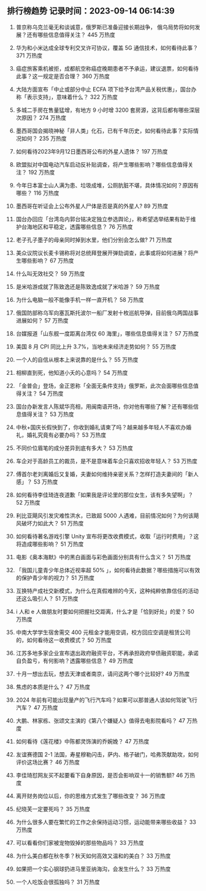 
## 排行榜趋势 记录时间：2023-09-14 06:14:39
  
  1. 普京称乌克兰毫无和谈诚意，俄罗斯已准备迎接长期战争， 俄乌局势将如何发展？还有哪些信息值得关注？ 445 万热度
    
  2. 华为和小米达成全球专利交叉许可协议，覆盖 5G 通信技术，如何看待此事？ 371 万热度
    
  3. 癌症旅客乘机被拒，成都航空称癌症晚期患者不予承运，建议退票，如何看待此事？这一规定是否合理？ 360 万热度
    
  4. 大陆方面宣布「中止或部分中止 ECFA 项下给予台湾产品关税优惠」，国台办称「表示支持」，意味着什么？ 322 万热度
    
  5. 多城二手房在售量猛增，有地方 9 小时增 3200 套房源，这背后都有哪些深层次原因？ 274 万热度
    
  6. 墨西哥国会揭晓神秘「非人类」化石，已有千年历史，如何看待此事？实际情况如何？ 235 万热度
    
  7. 如何看待2023年9月12日墨西哥公布的外星人遗体？ 197 万热度
    
  8. 欧盟拟对中国电动汽车启动反补贴调查，将产生哪些影响？哪些信息值得关注？ 192 万热度
    
  9. 今年日本富士山人满为患、垃圾成堆，公厕肮脏不堪，具体情况如何？原因有哪些？ 116 万热度
    
  10. 墨西哥在听证会上公布外星人尸体是否是真的外星人? 89 万热度
    
  11. 国台办回应「台湾岛内郭台铭决定独立参选舆论」，称希望选举结果有助于维护台海地区和平稳定，透露哪些信息？ 76 万热度
    
  12. 老子孔子墨子的母亲同时掉到水里，他们分别会怎么做? 71 万热度
    
  13. 美众议院议长麦卡锡称将对总统拜登展开弹劾调查，此事或将如何进展？将产生哪些影响？ 67 万热度
    
  14. 什么叫无效社交？ 59 万热度
    
  15. 是米哈游成就了陈致逸还是陈致逸成就了米哈游？ 59 万热度
    
  16. 为什么电脑一般不能像手机一样一直开机？ 58 万热度
    
  17. 俄国防部称乌军向塞瓦斯托波尔一船厂发射十枚巡航导弹，目前俄乌两国战事进展如何？ 57 万热度
    
  18. 台媒报道「山东舰一度距离台湾仅 60 海里」，哪些信息值得关注？ 57 万热度
    
  19. 美国 8 月 CPI 同比上升 3.7%，当地未来经济走势如何？ 55 万热度
    
  20. 一个人的自信从根本上来说靠的是什么？ 55 万热度
    
  21. 相柳直到死，他知道小夭的心意吗？ 54 万热度
    
  22. 「金普会」登场，金正恩称「全面无条件支持」俄罗斯，此次会面哪些信息值得关注？ 54 万热度
    
  23. 国台办新发言人陈斌华亮相，用闽南语开场，你对他有哪些了解？还有哪些信息值得关注？ 53 万热度
    
  24. 中秋+国庆长假快到了，你收到婚礼请柬了吗？越来越多年轻人不喜欢办婚礼，婚礼究竟有必要办吗？ 53 万热度
    
  25. 不同价位眉笔的成分差异到底有多大？ 53 万热度
    
  26. 车企对于高龄员工的裁员，是不是意味着车企只喜欢招收年轻人？ 53 万热度
    
  27. 傅首尔老刘离婚后又复婚，夫妻如何维持亲密关系？怎样打造夫妻间的「新人感」？ 53 万热度
    
  28. 如何看待李佳琦连夜道歉「如果我是评论里的那位女生，该有多失望啊」？ 52 万热度
    
  29. 利比亚飓风引发灾难性洪水，已致超 5000 人遇难，目前情况如何？为何该飓风破坏力如此大？ 51 万热度
    
  30. 如何看待著名游戏引擎 Unity 宣布将更改收费模式，收取「运行时费用」？这将造成哪些影响？ 51 万热度
    
  31. 电影《奥本海默》中的黑白画面与彩色画面分别具有什么含义？ 51 万热度
    
  32. 「我国儿童青少年总体近视率超 50% 」，如何看待此数据？哪些措施可以有效的保护青少年的视力？ 51 万热度
    
  33. 互换特产成社交新模式，为什么在真假难辨的今天，这种纯粹依靠信任的活动还这么吸引人？ 51 万热度
    
  34. i 人和 e 人做朋友时要如何把握社交距离，什么才是「恰到好处」的爱？ 50 万热度
    
  35. 中南大学学生宿舍需交 400 元租金才能用空调，校方回应空调是租赁公司的，如何看待这一收费模式？ 50 万热度
    
  36. 江苏多地多家企业宣布退出政府融资平台，不再承担政府举债融资职能，承诺自负盈亏，有何影响？透露哪些信息？ 49 万热度
    
  37. 十月一想出去玩，想去天津或者南京，请问这两个哪个比较好? 49 万热度
    
  38. 焦虑的本质是什么？ 47 万热度
    
  39. 2024 年前有可能出现量产的飞行汽车吗？如果可以那普通人该如何驾驶飞行汽车？ 47 万热度
    
  40. 大鹏、林家栋、张颂文主演的《第八个嫌疑人》值得去电影院看吗？ 47 万热度
    
  41. 如何看待《莲花楼》中陈都灵饰演的乔婉娩？ 47 万热度
    
  42. 友谊赛德国 2-1 法国，寿星穆勒闪击，萨内、格子破门，哈弗茨献助攻，如何评价这场比赛？ 46 万热度
    
  43. 李佳琦怼网友买不起要看下自身原因，是否会影响双十一的销售额? 46 万热度
    
  44. 离开财务岗位以后，你的思维方式发生了哪些改变？ 36 万热度
    
  45. 纪晓芙一定要死吗？ 35 万热度
    
  46. 为什么很多人要在繁忙的工作之余保持运动习惯，运动能带来哪些收益？ 33 万热度
    
  47. 可以看看你们家被宠物毁掉的那些物品吗？ 33 万热度
    
  48. 为什么美白都在秋冬季？秋天如何高效又温和的美白？ 33 万热度
    
  49. 如果把一个实心钢球扔进马里亚纳海沟，会发生什么？ 33 万热度
    
  50. 一个人吃饭会很孤独吗？ 31 万热度
    